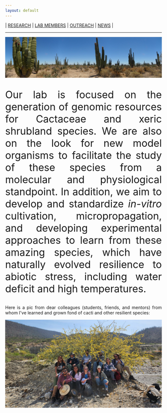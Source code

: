 ```yaml
---
layout: default
---
```


| [RESEARCH](./research.html)       | [LAB MEMBERS](./members.html)          |  [OUTREACH](./other.html) |  [NEWS](./news.html) |

* * *

![Pachycereus pringlei](./images/sonora.jpg)
<p></p>
<p></p>
<p></p>

<div style="text-align: justify"><p style="font-size: 32px">
Our lab is focused on the generation of genomic resources for Cactaceae and xeric shrubland species. We are also on the look for new model organisms to facilitate the study of these species from a molecular and physiological standpoint. In addition, we aim to develop and standardize <i>in-vitro</i> cultivation, micropropagation, and developing experimental approaches to learn from these amazing species, which have naturally evolved resilience to abiotic stress, including water deficit and high temperatures.</p>
<p></p>
<p></p>
<p></p>
Here is a pic from dear colleagues (students, friends, and mentors) from whom I've learned and grown fond of cacti and other resilient species:
</div>
<p></p>
<p></p>
<p></p>

![Pachycereus pringlei](./images/group.png)

